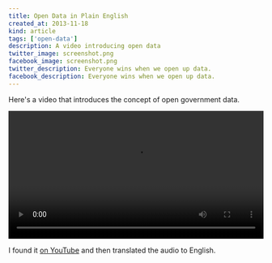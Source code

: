 ```yaml
---
title: Open Data in Plain English
created_at: 2013-11-18
kind: article
tags: ['open-data']
description: A video introducing open data
twitter_image: screenshot.png
facebook_image: screenshot.png
twitter_description: Everyone wins when we open up data.
facebook_description: Everyone wins when we open up data.
---
```

Here's a video that introduces the concept of open government data.

<video src="open-data-in-plain-english.webm" controls width="100%"></video>

I found it [on YouTube](http://www.youtube.com/watch?v=aHxv_2BMJfw)
and then translated the audio to English.
